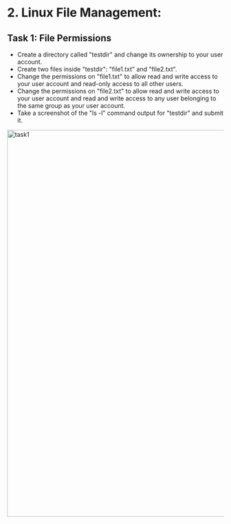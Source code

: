 
# 2. Linux File Management:
## Task 1: File Permissions

- Create a directory called "testdir" and change its ownership to your user account.
- Create two files inside "testdir": "file1.txt" and "file2.txt".
- Change the permissions on "file1.txt" to allow read and write access to your user 
account and read-only access to all other users.
- Change the permissions on "file2.txt" to allow read and write access to your user 
account and read and write access to any user belonging to the same group as your user 
account.
- Take a screenshot of the "ls -l" command output for "testdir" and submit it.





<img width="900" alt="task1" src="https://github.com/shyamjp2002/Mind-Empowered/assets/75899937/0b657119-05cb-4df2-a3f5-eabd25f22c0b">








